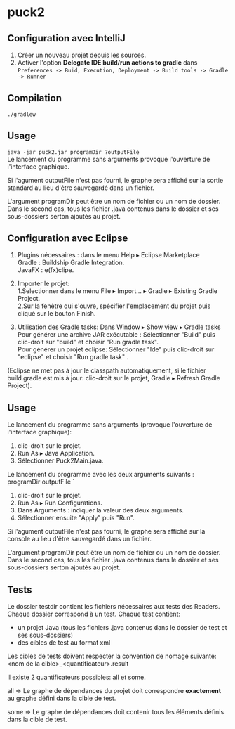 puck2
=====

Configuration avec IntelliJ
---------------------------
1. Créer un nouveau projet depuis les sources.
2. Activer l'option **Delegate IDE build/run actions to gradle** dans  
`Preferences -> Buid, Execution, Deployment -> Build tools -> Gradle -> Runner`

Compilation
-----------
`./gradlew`

Usage
-----
`java -jar puck2.jar programDir ?outputFile`  
Le lancement du programme sans arguments provoque l'ouverture de l'interface graphique.  

Si l'agument outputFile n'est pas fourni, le graphe sera affiché sur la sortie
standard au lieu d'être sauvegardé dans un fichier.  

L'argument programDir peut être un nom de fichier ou un nom de dossier. Dans le 
second cas, tous les fichier .java contenus dans le dossier et ses sous-dossiers
serton ajoutés au projet.



Configuration avec Eclipse 
---------------------------
1. Plugins nécessaires : dans le menu Help ▸ Eclipse Marketplace    
   Gradle : Buildship Gradle Integration.    
   JavaFX : e(fx)clipe.    

2. Importer le projet:  
  1.Selectionner dans le menu File ▸ Import… ▸ Gradle ▸ Existing Gradle Project.     
  2.Sur la fenêtre qui s'ouvre, spécifier l'emplacement du projet puis cliqué sur le bouton Finish.   

3. Utilisation des Gradle tasks: Dans Window ▸ Show view ▸ Gradle tasks  
   Pour générer une archive JAR exécutable : Sélectionner "Build" puis clic-droit sur "build" et choisir "Run gradle task".  
   Pour générer un projet eclipse: Sélectionner "Ide" puis clic-droit sur "eclipse" et choisir "Run gradle task"  .  

(Eclipse ne met pas à jour le classpath automatiquement, si le fichier build.gradle est mis à jour: clic-droit sur le projet,
Gradle ▸ Refresh Gradle Project).  

Usage 
-----

Le lancement du programme sans arguments (provoque l'ouverture de l'interface graphique):   

1. clic-droit sur le projet.  
2. Run As ▸ Java Application.  
3. Sélectionner Puck2Main.java.  

 
Le lancement du programme avec les deux arguments suivants : programDir outputFile  ` 

1. clic-droit sur le projet.  
2. Run As ▸ Run Configurations.  
3. Dans Arguments : indiquer la valeur des deux arguments.  
4. Sélectionner ensuite "Apply" puis "Run".  

Si l'agument outputFile n'est pas fourni, le graphe sera affiché sur la console au lieu d'être sauvegardé dans un fichier.  

L'argument programDir peut être un nom de fichier ou un nom de dossier. Dans le 
second cas, tous les fichier .java contenus dans le dossier et ses sous-dossiers
serton ajoutés au projet.


Tests
-----
Le dossier testdir contient les fichiers nécessaires aux tests des Readers.
Chaque dossier correspond à un test.
Chaque test contient:
- un projet Java (tous les fichiers .java contenus dans le dossier de test et ses sous-dossiers)
- des cibles de test au format xml

Les cibles de tests doivent respecter la convention de nomage suivante: 
\<nom de la cible\>_\<quantificateur\>.result

Il existe 2 quantificateurs possibles: all et some.

all =\> Le graphe de dépendances du projet doit correspondre **exactement** au graphe défini dans 
la cible de test.

some =\> Le graphe de dépendances doit contenir tous les éléments définis dans la cible de test.







